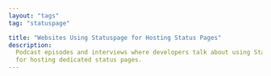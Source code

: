 ```yaml
---
layout: "tags"
tag: "statuspage"

title: "Websites Using Statuspage for Hosting Status Pages"
description:
  Podcast episodes and interviews where developers talk about using Statuspage 
  for hosting dedicated status pages.
---
```

